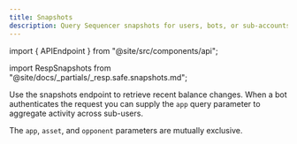 ```yaml
---
title: Snapshots
description: Query Sequencer snapshots for users, bots, or sub-accounts.
---
```


import { APIEndpoint } from "@site/src/components/api";

import RespSnapshots from "@site/docs/_partials/_resp.safe.snapshots.md";

Use the snapshots endpoint to retrieve recent balance changes. When a bot authenticates the request
you can supply the `app` query parameter to aggregate activity across sub-users.

<APIEndpoint url="/safe/snapshots?app=UUID&asset=UUID&opponent=UUID&offset=RFC3339NANO&limit=500" method="GET" />

The `app`, `asset`, and `opponent` parameters are mutually exclusive.

<RespSnapshots />
